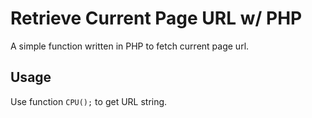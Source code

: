 # Retrieve Current Page URL w/ PHP
A simple function written in PHP to fetch current page url. 

## Usage
Use function `CPU();` to get URL string.
